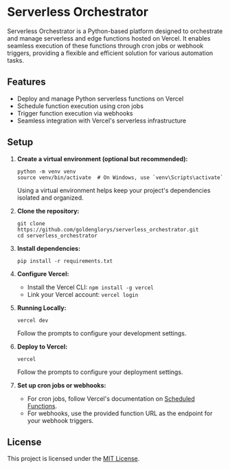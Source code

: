 # Serverless Orchestrator

Serverless Orchestrator is a Python-based platform designed to orchestrate and manage serverless and edge functions hosted on Vercel. It enables seamless execution of these functions through cron jobs or webhook triggers, providing a flexible and efficient solution for various automation tasks.

## Features

- Deploy and manage Python serverless functions on Vercel
- Schedule function execution using cron jobs
- Trigger function execution via webhooks
- Seamless integration with Vercel's serverless infrastructure

## Setup

1. **Create a virtual environment (optional but recommended):**

   ```
   python -m venv venv
   source venv/bin/activate  # On Windows, use `venv\Scripts\activate`
   ```

   Using a virtual environment helps keep your project's dependencies isolated and organized.

2. **Clone the repository:**

   ```
   git clone https://github.com/goldenglorys/serverless_orchestrator.git
   cd serverless_orchestrator
   ```

3. **Install dependencies:**

   ```
   pip install -r requirements.txt
   ```

4. **Configure Vercel:**

   - Install the Vercel CLI: `npm install -g vercel`
   - Link your Vercel account: `vercel login`

5. **Running Locally:**

    ```
    vercel dev
    ```

    Follow the prompts to configure your development settings.

6. **Deploy to Vercel:**

   ```
   vercel
   ```

   Follow the prompts to configure your deployment settings.

7. **Set up cron jobs or webhooks:**

   - For cron jobs, follow Vercel's documentation on [Scheduled Functions](https://vercel.com/docs/cron-jobs).
   - For webhooks, use the provided function URL as the endpoint for your webhook triggers.

## License

This project is licensed under the [MIT License](LICENSE).